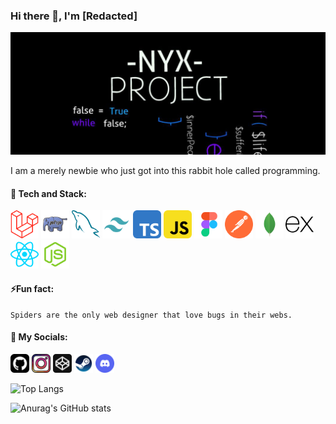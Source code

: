 ### Hi there 👋, I'm [Redacted]
![](https://github.com/iArsene69/iArsene69/blob/main/banner.jpg)

 I am a merely newbie who just got into this rabbit hole called programming.
 

#### 🔰 Tech and Stack: 

<img src='https://github.com/iArsene69/iArsene69/blob/main/laravel-svgrepo-com.svg' alt='laravel' height='45'>  <img src='https://github.com/iArsene69/iArsene69/blob/main/php2-svgrepo-com.svg' alt='php' height='45'> <img src='https://github.com/iArsene69/iArsene69/blob/main/mysql-svgrepo-com.svg' alt='mysql' height='45'> <img src='https://github.com/iArsene69/iArsene69/blob/main/tailwind-svgrepo-com.svg' alt='tailwind' height='45'> <img src='https://github.com/iArsene69/iArsene69/blob/main/typescript-svgrepo-com.svg' alt='typescript' height='45'>  <img src='https://github.com/iArsene69/iArsene69/blob/main/javascript-svgrepo-com.svg' alt='javascript' height='45'>  <img src='https://github.com/iArsene69/iArsene69/blob/main/figma-svgrepo-com.svg' alt='figma' height='45'>  <img src='https://github.com/iArsene69/iArsene69/blob/main/postman-icon-svgrepo-com.svg' alt='postman' height='45'> <img src='https://github.com/iArsene69/iArsene69/blob/main/mongo-svgrepo-com.svg' alt='mongodb' height='45'> <img src='https://github.com/iArsene69/iArsene69/blob/main/express-svgrepo-com.svg' alt='express' height='45'> <img src='https://github.com/iArsene69/iArsene69/blob/main/react-svgrepo-com.svg' alt='react' height='45'> <img src='https://github.com/iArsene69/iArsene69/blob/main/node-svgrepo-com.svg' alt='nodejs' height='45'>


#### ⚡Fun fact: 

    Spiders are the only web designer that love bugs in their webs. 

#### 🔗 My Socials:

[<img src='https://github.com/iArsene69/iArsene69/blob/main/github-svgrepo-com.svg' alt='github' height='30'>](https://github.com/iArsene69)  [<img src='https://github.com/iArsene69/iArsene69/blob/main/instagram-svgrepo-com.svg' alt='instagram' height='30'>](https://www.instagram.com/nite.nyx/)  [<img src='https://github.com/iArsene69/iArsene69/blob/main/codepen-svgrepo-com.svg' alt='codepen' height='30'>](https://codepen.io/iArsene69)  [<img src='https://github.com/iArsene69/iArsene69/blob/main/steam-svgrepo-com.svg' alt='codepen' height='30'>](https://steamcommunity.com/id/iArsene69/)  [<img src='https://github.com/iArsene69/iArsene69/blob/main/discord-v2-svgrepo-com.svg' alt='codepen' height='30'>](https://discordapp.com/users/844220260142809139)  

![Top Langs](https://github-readme-stats.vercel.app/api/top-langs/?username=iArsene69&layout=compact&theme=tokyonight)      

![Anurag's GitHub stats](https://github-readme-stats.vercel.app/api?username=iArsene69&show_icons=true&theme=tokyonight)






